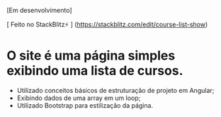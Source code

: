 [Em desenvolvimento]

[ Feito no StackBlitz⚡️ ] (https://stackblitz.com/edit/course-list-show)

# O site é uma página simples exibindo uma lista de cursos.

- Utilizado conceitos básicos de estruturação de projeto em Angular;
- Exibindo dados de uma array em um loop;
- Utilizado Bootstrap para estilização da página. 
